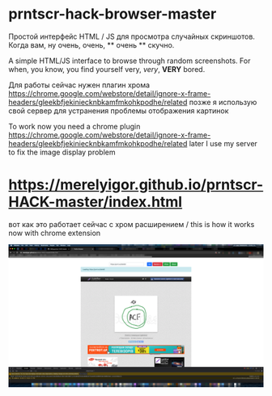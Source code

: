 # prntscr-hack-browser-master
Простой интерфейс HTML / JS для просмотра случайных скриншотов. Когда вам, ну очень, очень, ** очень ** скучно.

A simple HTML/JS interface to browse through random screenshots. For when, you know, you find yourself very, _very_, **VERY** bored.

Для работы сейчас нужен плагин хрома https://chrome.google.com/webstore/detail/ignore-x-frame-headers/gleekbfjekiniecknbkamfmkohkpodhe/related
позже я использую свой сервер для устранения проблемы отображения картинок

To work now you need a chrome plugin https://chrome.google.com/webstore/detail/ignore-x-frame-headers/gleekbfjekiniecknbkamfmkohkpodhe/related
later I use my server to fix the image display problem

# https://merelyigor.github.io/prntscr-HACK-master/index.html

вот как это работает сейчас с хром расширением / this is how it works now with chrome extension


![PrntScr Browser](1.png "PrntScr Browser-2020-08-26 12-43-27.png")
